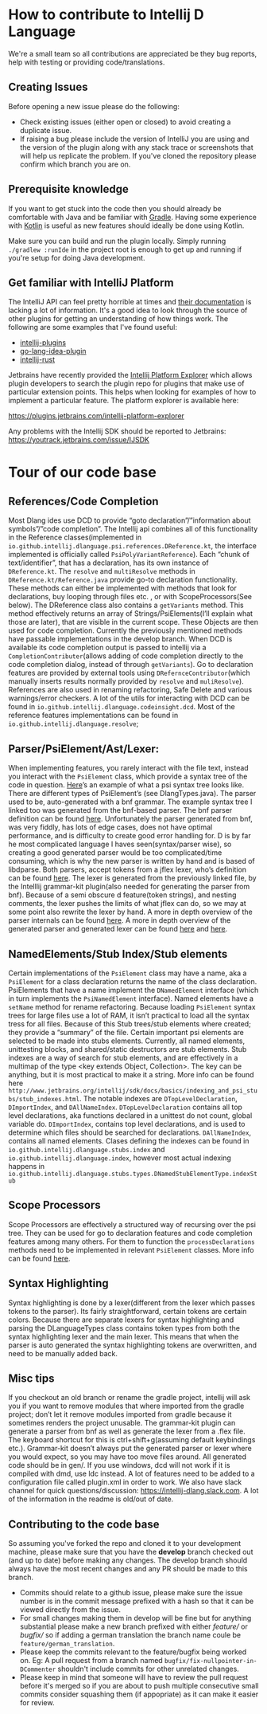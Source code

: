 How to contribute to Intellij D Language
========================================

We're a small team so all contributions are appreciated be they bug reports, help with testing or providing code/translations.

## Creating Issues
Before opening a new issue please do the following:

 - Check existing issues (either open or closed) to avoid creating a duplicate issue.
 - If raising a bug please include the version of IntelliJ you are using and the version of the plugin along with any stack trace or screenshots that will help us replicate the problem. If you've cloned the repository please confirm which branch you are on.

## Prerequisite knowledge
If you want to get stuck into the code then you should already be comfortable with Java and be familiar with [Gradle](https://gradle.org/). Having some experience with [Kotlin](https://kotlinlang.org/) is useful as new features should ideally be done using Kotlin.

Make sure you can build and run the plugin locally. Simply running `./gradlew :runIde` in the project root is enough to get up and running if you're setup for doing Java development.

## Get familiar with IntelliJ Platform
The IntelliJ API can feel pretty horrible at times and [their documentation](http://www.jetbrains.org/intellij/sdk/docs/welcome.html) is lacking a lot of information. It's a good idea to look through the source of other plugins for getting an understanding of how things work. The following are some examples that I've found useful:

 - [intellij-plugins](https://github.com/JetBrains/intellij-plugins)
 - [go-lang-idea-plugin](https://github.com/go-lang-plugin-org/go-lang-idea-plugin)
 - [intellij-rust](https://github.com/intellij-rust/intellij-rust)

Jetbrains have recently provided the [Intellij Platform Explorer](https://plugins.jetbrains.com/intellij-platform-explorer) which allows plugin developers to search the plugin repo for plugins that make use of particular extension points. This helps when looking for examples of how to implement a particular feature. The platform explorer is available here:

https://plugins.jetbrains.com/intellij-platform-explorer

Any problems with the Intellij SDK should be reported to Jetbrains: https://youtrack.jetbrains.com/issue/IJSDK

# Tour of our code base
## References/Code Completion
Most Dlang ides use DCD to provide “goto declaration”/”information about symbols”/”code completion”. The Intellij api combines all of this functionality in the Reference classes(implemented in `io.github.intellij.dlanguage.psi.references.DReference.kt`, the interface implemented is officially called `PsiPolyVariantReference`). Each “chunk of text/identifier”, that has a declaration, has its own instance of `DReference.kt`. The `resolve` and `multiResolve` methods in `DReference.kt/Reference.java` provide go-to declaration functionality. These methods can either be implemented with methods that look for declarations, buy looping through files etc. , or with ScopeProcessors(See below). The DReference class also contains a `getVariants` method. This method effectively returns an array of Strings/PsiElements(I’ll explain what those are later), that are visible in the current scope. These Objects are then used for code completion. Currently the previously mentioned methods have passable implementations in the develop branch. When DCD is available its code completion output is passed to intellij via a `CompletionContributer`(allows adding of code completion directly to the code completion dialog, instead of through `getVariants`). Go to declaration features are provided by external tools using `DRefernceContributor`(which manually inserts results normally provided by `resolve` and `muliResolve`). References are also used in renaming refactoring, Safe Delete and various warnings/error checkers. A lot of the utils for interacting with DCD can be found in `io.github.intellij.dlanguage.codeinsight.dcd`. Most of the reference features implementations can be found in `io.github.intellij.dlanguage.resolve`;

## Parser/PsiElement/Ast/Lexer:
When implementing features, you rarely interact with the file text, instead you interact with the `PsiElement` class, which provide a syntax tree of the code in question. [Here](https://github.com/intellij-dlanguage/intellij-dlanguage/blob/master/src/test/resources/gold/parser/expected/arrays_bounds_checking.txt)’s an example of what a psi syntax tree looks like. There are different types of PsiElement’s (see DlangTypes.java). The parser used to be, auto-generated  with a bnf grammar. The example syntax tree I linked too was generated from the bnf-based parser. The bnf parser definition can be found [here](https://github.com/intellij-dlanguage/intellij-dlanguage/blob/master/src/main/java/net/masterthought/dlanguage/grammar/DLanguage.bnf). Unfortunately the parser generated from bnf, was very fiddly, has lots of edge cases, does not have optimal performance, and is difficulty to create good error handling for. D is by far he most complicated language I haves seen(syntax/parser wise), so creating a good generated parser would be too complicated/time consuming, which is why the new parser is written by hand and is based of libdparse. Both parsers, accept tokens from a jflex lexer, who’s definition can be found [here](https://github.com/intellij-dlanguage/intellij-dlanguage/blob/master/src/main/java/net/masterthought/dlanguage/lexer/DLanguageLexer.flex). The lexer is generated from the previously linked file, by the Intelllij grammar-kit plugin(also needed for generating the parser from bnf). Because of a semi obscure d feature(token strings), and nesting comments, the lexer pushes the limits of what jflex can do, so we may at some point also rewrite the lexer by hand. A more in depth overview of the parser internals can be found [here](http://www.jetbrains.org/intellij/sdk/docs/reference_guide/custom_language_support/implementing_parser_and_psi.html). A more in depth overview of the generated parser and generated lexer can be found [here](http://www.jetbrains.org/intellij/sdk/docs/tutorials/custom_language_support/grammar_and_parser.html) and [here](http://www.jetbrains.org/intellij/sdk/docs/tutorials/custom_language_support/lexer_and_parser_definition.html).

## NamedElements/Stub Index/Stub elements
Certain implementations of the `PsiElement` class may have a name, aka a `PsiElement` for a class declaration returns the name of the class declaration. PsiElements that have a name implement the `DNamedElement` interface (which in turn implements the `PsiNamedElement` interface). Named elements have a `setName` method for rename refactoring. Because loading `PsiElement` syntax trees for large files use a lot of RAM, it isn’t practical to load all the syntax tress for all files. Because of this Stub trees/stub elements where created; they provide a “summary” of the file. Certain important psi elements are selected to be made into stubs elements. Currently, all named elements, unittesting blocks, and shared/static destructors are stub elements. Stub indexes are a way of search for stub elements, and are effectively in a multimap of the type <key extends Object, Collection<StubElement>>. The key can be anything, but it is most practical to make it a string. More info can be found here `http://www.jetbrains.org/intellij/sdk/docs/basics/indexing_and_psi_stubs/stub_indexes.html`. The notable indexes are `DTopLevelDeclaration`, `DImportIndex`, and `DAllNameIndex`. `DTopLevelDeclaration` contains all top level declarations, aka functions declared in a unittest do not count, global variable do. `DImportIndex`, contains top level declarations, and is used to determine which files should be searched for declarations. `DAllNameIndex`, contains all named elements. Clases defining the indexes can be found in `io.github.intellij.dlanguage.stubs.index` and `io.github.intellij.dlanguage.index`, however most actual indexing happens in `io.github.intellij.dlanguage.stubs.types.DNamedStubElementType.indexStub`

## Scope Processors
Scope Processors are effectively a structured way of recursing over the psi tree. They can be used for go to declaration features and code completion features among many others. For them to function the `processDeclarations` methods need to be implemented in relevant `PsiElement` classes. More info can be found [here](http://www.jetbrains.org/intellij/sdk/docs/reference_guide/custom_language_support/references_and_resolve.html).


## Syntax Highlighting
Syntax highlighting is done by a lexer(different from the lexer which passes tokens to the parser). Its fairly straightforward, certain tokens are certain colors. Because there are separate lexers for syntax highlighting and parsing the DLanguageTypes class contains token types from both the syntax highlighting lexer and the main lexer. This means that when the parser is auto generated the syntax highlighting tokens are overwritten, and need to be manually added back. 


## Misc tips
If you checkout an old branch or rename the gradle project, intellij will ask you if you want to remove modules that where imported from the gradle project; don’t let it remove modules imported from gradle because it sometimes renders the project unusable.  The grammar-kit plugin can generate a parser from bnf as well as generate the lexer from a .flex file. The keyboard shortcut for this is ctrl+shift+g(assuming default keybindings etc.). Grammar-kit doesn’t always put the generated parser or lexer where you would expect, so you may have too move files around. All generated code should be in gen/.  If you use windows, dcd will not work if it is compiled with dmd, use ldc instead. A lot of features need to be added to a configuration file called plugin.xml in order to work. We also have slack channel for quick questions/discussion: https://intellij-dlang.slack.com. A lot of the information in the readme is old/out of date.


## Contributing to the code base
So assuming you've forked the repo and cloned it to your development machine, please make sure that you have the **develop** branch checked out (and up to date) before making any changes. The develop branch should always have the most recent changes and any PR should be made to this branch.

 - Commits should relate to a github issue, please make sure the issue number is in the commit message prefixed with a hash so that it can be viewed directly from the issue.
 - For small changes making them in develop will be fine but for anything substantial please make a new branch prefixed with either _feature/_ or _bugfix/_ so if adding a german translation the branch name coule be `feature/german_translation`.
 - Please keep the commits relevant to the feature/bugfix being worked on. Eg: A pull request from a branch named `bugfix/fix-nullpointer-in-DCommenter` shouldn't include commits for other unrelated changes.
 - Please keep in mind that someone will have to review the pull request before it's merged so if you are about to push multiple consecutive small commits consider squashing them (if appopriate) as it can make it easier for review.
 
